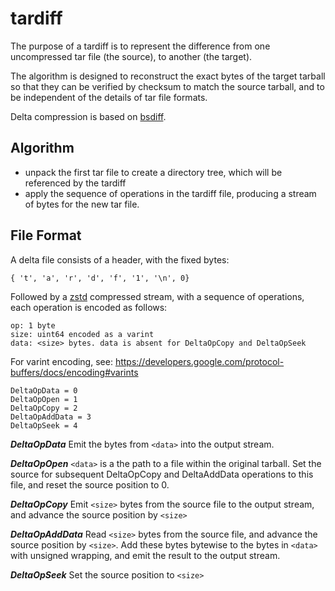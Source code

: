 # tardiff

The purpose of a tardiff is to represent the difference
from one uncompressed tar file (the source), to another (the target).

The algorithm is designed to reconstruct the exact bytes of the target tarball
so that they can be verified by checksum to match the source tarball,
and to be independent of the details of tar file formats.

Delta compression is based on [bsdiff](http://www.daemonology.net/bsdiff/).

## Algorithm

* unpack the first tar file to create a directory tree,
  which will be referenced by the tardiff
* apply the sequence of operations in the tardiff file,
  producing a stream of bytes for the new tar file.

## File Format

A delta file consists of a header, with the fixed bytes:

```text
{ 't', 'a', 'r', 'd', 'f', '1', '\n', 0}
```

Followed by a [zstd](https://facebook.github.io/zstd/) compressed stream,
with a sequence of operations,
each operation is encoded as follows:

```text
op: 1 byte
size: uint64 encoded as a varint
data: <size> bytes. data is absent for DeltaOpCopy and DeltaOpSeek
```

For varint encoding, see: <https://developers.google.com/protocol-buffers/docs/encoding#varints>

```text
DeltaOpData = 0
DeltaOpOpen = 1
DeltaOpCopy = 2
DeltaOpAddData = 3
DeltaOpSeek = 4
```

***DeltaOpData***
Emit the bytes from `<data>` into the output stream.

***DeltaOpOpen***
`<data>` is a the path to a file within the original tarball.
Set the source for subsequent DeltaOpCopy and DeltaAddData operations to this file,
and reset the source position to 0.

***DeltaOpCopy***
Emit `<size>` bytes from the source file to the output stream,
and advance the source position by `<size>`

***DeltaOpAddData***
Read `<size>` bytes from the source file, and advance the source position by `<size>`.
Add these bytes bytewise to the bytes in `<data>` with unsigned wrapping,
and emit the result to the output stream.

***DeltaOpSeek***
Set the source position to `<size>`
